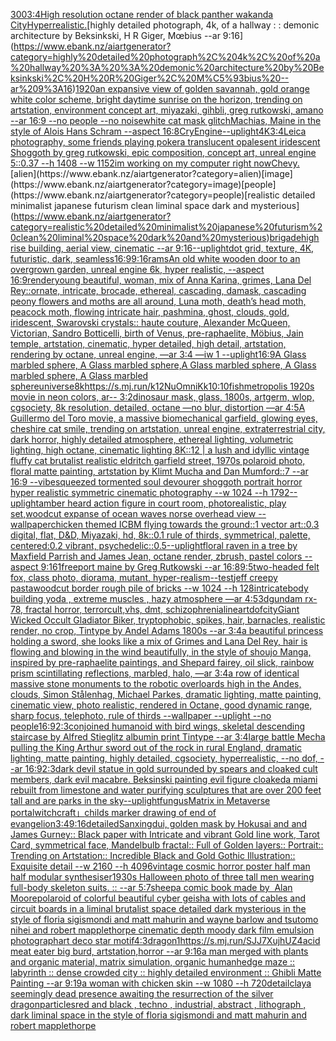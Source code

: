 [300](https://www.ebank.nz/aiartgenerator?category=300)[3:4](https://www.ebank.nz/aiartgenerator?category=3%3A4)[High resolution octane render of black panther wakanda City](https://www.ebank.nz/aiartgenerator?category=High%20resolution%20octane%20render%20of%20black%20panther%20wakanda%20City)[Hyperrealistic.](https://www.ebank.nz/aiartgenerator?category=Hyperrealistic.)[highly detailed photograph, 4k, of a hallway : : demonic architecture by Beksinkski, H R Giger, Mœbius --ar 9:16](https://www.ebank.nz/aiartgenerator?category=highly%20detailed%20photograph%2C%204k%2C%20of%20a%20hallway%20%3A%20%3A%20demonic%20architecture%20by%20Beksinkski%2C%20H%20R%20Giger%2C%20M%C5%93bius%20--ar%209%3A16)[1920](https://www.ebank.nz/aiartgenerator?category=1920)[an expansive view of golden savannah, gold orange white color scheme, bright daytime sunrise on the horizon, trending on artstation, environment concept art, miyazaki, gihbli, greg rutkowski, amano --ar 16:9 --no people --no noise](https://www.ebank.nz/aiartgenerator?category=an%20expansive%20view%20of%20golden%20savannah%2C%20gold%20orange%20white%20color%20scheme%2C%20bright%20daytime%20sunrise%20on%20the%20horizon%2C%20trending%20on%20artstation%2C%20environment%20concept%20art%2C%20miyazaki%2C%20gihbli%2C%20greg%20rutkowski%2C%20amano%20--ar%2016%3A9%20--no%20people%20--no%20noise)[white cat mask glitch](https://www.ebank.nz/aiartgenerator?category=white%20cat%20mask%20glitch)[Machias, Maine in the style of Alois Hans Schram --aspect 16:8](https://www.ebank.nz/aiartgenerator?category=Machias%2C%20Maine%20in%20the%20style%20of%20Alois%20Hans%20Schram%20--aspect%2016%3A8)[CryEngine](https://www.ebank.nz/aiartgenerator?category=CryEngine)[--uplight](https://www.ebank.nz/aiartgenerator?category=--uplight)[4K](https://www.ebank.nz/aiartgenerator?category=4K)[3:4](https://www.ebank.nz/aiartgenerator?category=3%3A4)[Leica photography, some friends playing poker](https://www.ebank.nz/aiartgenerator?category=Leica%20photography%2C%20some%20friends%20playing%20poker)[a translucent opalesent iridescent Shoggoth by greg rutkowski, epic composition, concept art, unreal engine 5::0.37 --h 1408 --w 1152](https://www.ebank.nz/aiartgenerator?category=a%20translucent%20opalesent%20iridescent%20Shoggoth%20by%20greg%20rutkowski%2C%20epic%20composition%2C%20concept%20art%2C%20unreal%20engine%205%3A%3A0.37%20--h%201408%20--w%201152)[im working on my computer right now](https://www.ebank.nz/aiartgenerator?category=im%20working%20on%20my%20computer%20right%20now)[Chevy.](https://www.ebank.nz/aiartgenerator?category=Chevy.)[alien](https://www.ebank.nz/aiartgenerator?category=alien)[image](https://www.ebank.nz/aiartgenerator?category=image)[people](https://www.ebank.nz/aiartgenerator?category=people)[realistic detailed minimalist japanese futurism clean liminal space dark and mysterious](https://www.ebank.nz/aiartgenerator?category=realistic%20detailed%20minimalist%20japanese%20futurism%20clean%20liminal%20space%20dark%20and%20mysterious)[brigade](https://www.ebank.nz/aiartgenerator?category=brigade)[high rise building, aerial view, cinematic --ar 9:16](https://www.ebank.nz/aiartgenerator?category=high%20rise%20building%2C%20aerial%20view%2C%20cinematic%20--ar%209%3A16)[--uplight](https://www.ebank.nz/aiartgenerator?category=--uplight)[dot grid, texture, 4K, futuristic, dark, seamless](https://www.ebank.nz/aiartgenerator?category=dot%20grid%2C%20texture%2C%204K%2C%20futuristic%2C%20dark%2C%20seamless)[16:9](https://www.ebank.nz/aiartgenerator?category=16%3A9)[9:16](https://www.ebank.nz/aiartgenerator?category=9%3A16)[rams](https://www.ebank.nz/aiartgenerator?category=rams)[An old white wooden door to an overgrown garden, unreal engine 6k, hyper realistic,  --aspect 16:9](https://www.ebank.nz/aiartgenerator?category=An%20old%20white%20wooden%20door%20to%20an%20overgrown%20garden%2C%20unreal%20engine%206k%2C%20hyper%20realistic%2C%20%20--aspect%2016%3A9)[render](https://www.ebank.nz/aiartgenerator?category=render)[young beautiful, woman, mix of Anna Karina, grimes, Lana Del Rey::ornate, intricate, brocade, ethereal, cascading, damask, cascading peony flowers and moths are all around, Luna moth, death’s head moth, peacock moth, flowing intricate hair, pashmina, ghost, clouds, gold, iridescent, Swarovski crystals:: haute couture, Alexander McQueen, Victorian, Sandro Botticelli, birth of Venus, pre-raphaelite, Möbius, Jain temple, artstation, cinematic, hyper detailed, high detail, artstation, rendering by octane, unreal engine, —ar 3:4 —iw 1 --uplight](https://www.ebank.nz/aiartgenerator?category=young%20beautiful%2C%20woman%2C%20mix%20of%20Anna%20Karina%2C%20grimes%2C%20Lana%20Del%20Rey%3A%3Aornate%2C%20intricate%2C%20brocade%2C%20ethereal%2C%20cascading%2C%20damask%2C%20cascading%20peony%20flowers%20and%20moths%20are%20all%20around%2C%20Luna%20moth%2C%20death%E2%80%99s%20head%20moth%2C%20peacock%20moth%2C%20flowing%20intricate%20hair%2C%20pashmina%2C%20ghost%2C%20clouds%2C%20gold%2C%20iridescent%2C%20Swarovski%20crystals%3A%3A%20haute%20couture%2C%20Alexander%20McQueen%2C%20Victorian%2C%20Sandro%20Botticelli%2C%20birth%20of%20Venus%2C%20pre-raphaelite%2C%20M%C3%B6bius%2C%20Jain%20temple%2C%20artstation%2C%20cinematic%2C%20hyper%20detailed%2C%20high%20detail%2C%20artstation%2C%20rendering%20by%20octane%2C%20unreal%20engine%2C%20%E2%80%94ar%203%3A4%20%E2%80%94iw%201%20--uplight)[16:9](https://www.ebank.nz/aiartgenerator?category=16%3A9)[A Glass marbled sphere, A Glass marbled sphere,A Glass marbled sphere, A Glass marbled sphere, A Glass marbled sphere](https://www.ebank.nz/aiartgenerator?category=A%20Glass%20marbled%20sphere%2C%20A%20Glass%20marbled%20sphere%2CA%20Glass%20marbled%20sphere%2C%20A%20Glass%20marbled%20sphere%2C%20A%20Glass%20marbled%20sphere)[universe](https://www.ebank.nz/aiartgenerator?category=universe)[8k](https://www.ebank.nz/aiartgenerator?category=8k)[<https://s.mj.run/k12NuOmniKk>](https://www.ebank.nz/aiartgenerator?category=%3Chttps%3A//s.mj.run/k12NuOmniKk%3E)[10:10](https://www.ebank.nz/aiartgenerator?category=10%3A10)[fish](https://www.ebank.nz/aiartgenerator?category=fish)[metropolis 1920s movie in neon colors, ar-- 3:2](https://www.ebank.nz/aiartgenerator?category=metropolis%201920s%20movie%20in%20neon%20colors%2C%20ar--%203%3A2)[dinosaur mask, glass, 1800s, artgerm, wlop, cgsociety, 8k resolution, detailed, octane —no blur, distortion —ar 4:5](https://www.ebank.nz/aiartgenerator?category=dinosaur%20mask%2C%20glass%2C%201800s%2C%20artgerm%2C%20wlop%2C%20cgsociety%2C%208k%20resolution%2C%20detailed%2C%20octane%20%E2%80%94no%20blur%2C%20distortion%20%E2%80%94ar%204%3A5)[A Guillermo del Toro movie, a massive biomechanical garfield, glowing eyes, cheshire cat smile, trending on artstation, unreal engine, extraterrestrial city, dark horror, highly detailed atmosphere, ethereal lighting, volumetric lighting, high octane, cinematic lighting 8K::12 |  a lush and idyllic vintage fluffy cat brutalist realistic eldritch garfield street, 1970s polaroid photo, floral matte painting, artstation by Klimt Mucha and Dan Mumford::7 --ar 16:9 --vibe](https://www.ebank.nz/aiartgenerator?category=A%20Guillermo%20del%20Toro%20movie%2C%20a%20massive%20biomechanical%20garfield%2C%20glowing%20eyes%2C%20cheshire%20cat%20smile%2C%20trending%20on%20artstation%2C%20unreal%20engine%2C%20extraterrestrial%20city%2C%20dark%20horror%2C%20highly%20detailed%20atmosphere%2C%20ethereal%20lighting%2C%20volumetric%20lighting%2C%20high%20octane%2C%20cinematic%20lighting%208K%3A%3A12%20%7C%20%20a%20lush%20and%20idyllic%20vintage%20fluffy%20cat%20brutalist%20realistic%20eldritch%20garfield%20street%2C%201970s%20polaroid%20photo%2C%20floral%20matte%20painting%2C%20artstation%20by%20Klimt%20Mucha%20and%20Dan%20Mumford%3A%3A7%20--ar%2016%3A9%20--vibe)[squeezed tormented soul devourer shoggoth portrait horror hyper realistic symmetric cinematic photography --w 1024 --h 1792](https://www.ebank.nz/aiartgenerator?category=squeezed%20tormented%20soul%20devourer%20shoggoth%20portrait%20horror%20hyper%20realistic%20symmetric%20cinematic%20photography%20--w%201024%20--h%201792)[--uplight](https://www.ebank.nz/aiartgenerator?category=--uplight)[amber heard action figure in court room, photorealistic, play set,](https://www.ebank.nz/aiartgenerator?category=amber%20heard%20action%20figure%20in%20court%20room%2C%20photorealistic%2C%20play%20set%2C)[woodcut expanse of ocean waves norse overhead view --wallpaper](https://www.ebank.nz/aiartgenerator?category=woodcut%20expanse%20of%20ocean%20waves%20norse%20overhead%20view%20--wallpaper)[chicken themed ICBM flying towards the ground::1 vector art::0.3 digital, flat, D&D, Miyazaki, hd, 8k::0.1 rule of thirds, symmetrical, palette, centered:0.2 vibrant, psychedelic::0.5](https://www.ebank.nz/aiartgenerator?category=chicken%20themed%20ICBM%20flying%20towards%20the%20ground%3A%3A1%20vector%20art%3A%3A0.3%20digital%2C%20flat%2C%20D%26D%2C%20Miyazaki%2C%20hd%2C%208k%3A%3A0.1%20rule%20of%20thirds%2C%20symmetrical%2C%20palette%2C%20centered%3A0.2%20vibrant%2C%20psychedelic%3A%3A0.5)[--uplight](https://www.ebank.nz/aiartgenerator?category=--uplight)[floral raven in a tree by Maxfield Parrish and James Jean, octane render, zbrush, pastel colors --aspect 9:16](https://www.ebank.nz/aiartgenerator?category=floral%20raven%20in%20a%20tree%20by%20Maxfield%20Parrish%20and%20James%20Jean%2C%20octane%20render%2C%20zbrush%2C%20pastel%20colors%20--aspect%209%3A16)[1](https://www.ebank.nz/aiartgenerator?category=1)[freeport maine by Greg Rutkowski --ar 16:8](https://www.ebank.nz/aiartgenerator?category=freeport%20maine%20by%20Greg%20Rutkowski%20--ar%2016%3A8)[9:5](https://www.ebank.nz/aiartgenerator?category=9%3A5)[two-headed felt fox, class photo, diorama, mutant, hyper-realism](https://www.ebank.nz/aiartgenerator?category=two-headed%20felt%20fox%2C%20class%20photo%2C%20diorama%2C%20mutant%2C%20hyper-realism)[--test](https://www.ebank.nz/aiartgenerator?category=--test)[jeff creepy pasta](https://www.ebank.nz/aiartgenerator?category=jeff%20creepy%20pasta)[woodcut border rough pile of bricks --w 1024 --h 128](https://www.ebank.nz/aiartgenerator?category=woodcut%20border%20rough%20pile%20of%20bricks%20--w%201024%20--h%20128)[intricate](https://www.ebank.nz/aiartgenerator?category=intricate)[body building yoda , extreme muscles , hazy atmosphere —ar 4:5](https://www.ebank.nz/aiartgenerator?category=body%20building%20yoda%20%2C%20extreme%20muscles%20%2C%20hazy%20atmosphere%20%E2%80%94ar%204%3A5)[3d](https://www.ebank.nz/aiartgenerator?category=3d)[gundam rx-78, fractal horror, terrorcult,vhs, dmt, schizophrenia](https://www.ebank.nz/aiartgenerator?category=gundam%20rx-78%2C%20fractal%20horror%2C%20terrorcult%2Cvhs%2C%20dmt%2C%20schizophrenia)[lineart](https://www.ebank.nz/aiartgenerator?category=lineart)[dof](https://www.ebank.nz/aiartgenerator?category=dof)[city](https://www.ebank.nz/aiartgenerator?category=city)[Giant Wicked Occult Gladiator Biker, tryptophobic, spikes, hair, barnacles, realistic render, no crop, Tintype by Andel Adams 1800s --ar 3:4](https://www.ebank.nz/aiartgenerator?category=Giant%20Wicked%20Occult%20Gladiator%20Biker%2C%20tryptophobic%2C%20spikes%2C%20hair%2C%20barnacles%2C%20realistic%20render%2C%20no%20crop%2C%20Tintype%20by%20Andel%20Adams%201800s%20--ar%203%3A4)[a beautiful princess holding a sword, she looks like a mix of Grimes and Lana Del Rey, hair is flowing and blowing in the wind beautifully, in the style of shoujo Manga, inspired by pre-raphaelite paintings, and Shepard fairey, oil slick, rainbow prism scintillating reflections, marbled, halo, —ar 3:4](https://www.ebank.nz/aiartgenerator?category=a%20beautiful%20princess%20holding%20a%20sword%2C%20she%20looks%20like%20a%20mix%20of%20Grimes%20and%20Lana%20Del%20Rey%2C%20hair%20is%20flowing%20and%20blowing%20in%20the%20wind%20beautifully%2C%20in%20the%20style%20of%20shoujo%20Manga%2C%20inspired%20by%20pre-raphaelite%20paintings%2C%20and%20Shepard%20fairey%2C%20oil%20slick%2C%20rainbow%20prism%20scintillating%20reflections%2C%20marbled%2C%20halo%2C%20%E2%80%94ar%203%3A4)[a row of identical massive stone monuments to the robotic overloards high in the Andes, clouds, Simon Stålenhag, Michael Parkes, dramatic lighting, matte painting, cinematic view, photo realistic, rendered in Octane, good dynamic range, sharp focus, telephoto, rule of thirds --wallpaper --uplight --no people](https://www.ebank.nz/aiartgenerator?category=a%20row%20of%20identical%20massive%20stone%20monuments%20to%20the%20robotic%20overloards%20high%20in%20the%20Andes%2C%20clouds%2C%20Simon%20St%C3%A5lenhag%2C%20Michael%20Parkes%2C%20dramatic%20lighting%2C%20matte%20painting%2C%20cinematic%20view%2C%20photo%20realistic%2C%20rendered%20in%20Octane%2C%20good%20dynamic%20range%2C%20sharp%20focus%2C%20telephoto%2C%20rule%20of%20thirds%20--wallpaper%20--uplight%20--no%20people)[16:9](https://www.ebank.nz/aiartgenerator?category=16%3A9)[2:3](https://www.ebank.nz/aiartgenerator?category=2%3A3)[conjoined humanoid with bird wings, skeletal descending staircase by Alfred Stieglitz albumin print Tintype --ar 3:4](https://www.ebank.nz/aiartgenerator?category=conjoined%20humanoid%20with%20bird%20wings%2C%20skeletal%20descending%20staircase%20by%20Alfred%20Stieglitz%20albumin%20print%20Tintype%20--ar%203%3A4)[large battle Mecha pulling the King Arthur sword out of the rock in rural England, dramatic lighting, matte painting, highly detailed, cgsociety, hyperrealistic, --no dof, --ar 16:9](https://www.ebank.nz/aiartgenerator?category=large%20battle%20Mecha%20pulling%20the%20King%20Arthur%20sword%20out%20of%20the%20rock%20in%20rural%20England%2C%20dramatic%20lighting%2C%20matte%20painting%2C%20highly%20detailed%2C%20cgsociety%2C%20hyperrealistic%2C%20--no%20dof%2C%20--ar%2016%3A9)[2:3](https://www.ebank.nz/aiartgenerator?category=2%3A3)[dark devil statue in gold surrounded by spears and cloaked cult members, dark evil macabre. Beksinski painting evil figure cloaked](https://www.ebank.nz/aiartgenerator?category=dark%20devil%20statue%20in%20gold%20surrounded%20by%20spears%20and%20cloaked%20cult%20members%2C%20dark%20evil%20macabre.%20Beksinski%20painting%20evil%20figure%20cloaked)[a miami rebuilt from limestone and water purifying sculptures that are over 200 feet tall and are parks in the sky](https://www.ebank.nz/aiartgenerator?category=a%20miami%20rebuilt%20from%20limestone%20and%20water%20purifying%20sculptures%20that%20are%20over%20200%20feet%20tall%20and%20are%20parks%20in%20the%20sky)[--uplight](https://www.ebank.nz/aiartgenerator?category=--uplight)[fungus](https://www.ebank.nz/aiartgenerator?category=fungus)[Matrix in Metaverse portal](https://www.ebank.nz/aiartgenerator?category=Matrix%20in%20Metaverse%20portal)[witchcraft」](https://www.ebank.nz/aiartgenerator?category=witchcraft%E3%80%8D)[childs marker drawing of end of evangelion](https://www.ebank.nz/aiartgenerator?category=childs%20marker%20drawing%20of%20end%20of%20evangelion)[3:4](https://www.ebank.nz/aiartgenerator?category=3%3A4)[9:16](https://www.ebank.nz/aiartgenerator?category=9%3A16)[detailed](https://www.ebank.nz/aiartgenerator?category=detailed)[Sanxingdui, golden mask by Hokusai and and James Gurney::  Black paper with Intricate and vibrant Gold line work, Tarot Card, symmetrical face, Mandelbulb fractal::  Full of Golden layers::  Portrait:: Trending on Artstation::  Incredible Black and Gold Gothic Illustration::  Exquisite detail  --w 2160  --h 4096](https://www.ebank.nz/aiartgenerator?category=Sanxingdui%2C%20golden%20mask%20by%20Hokusai%20and%20and%20James%20Gurney%3A%3A%20%20Black%20paper%20with%20Intricate%20and%20vibrant%20Gold%20line%20work%2C%20Tarot%20Card%2C%20symmetrical%20face%2C%20Mandelbulb%20fractal%3A%3A%20%20Full%20of%20Golden%20layers%3A%3A%20%20Portrait%3A%3A%20Trending%20on%20Artstation%3A%3A%20%20Incredible%20Black%20and%20Gold%20Gothic%20Illustration%3A%3A%20%20Exquisite%20detail%20%20--w%202160%20%20--h%204096)[vintage cosmic horror poster half man half modular synthesiser](https://www.ebank.nz/aiartgenerator?category=vintage%20cosmic%20horror%20poster%20half%20man%20half%20modular%20synthesiser)[1930s Halloween photo of three tall men wearing full-body skeleton suits. :: --ar 5:7](https://www.ebank.nz/aiartgenerator?category=1930s%20Halloween%20photo%20of%20three%20tall%20men%20wearing%20full-body%20skeleton%20suits.%20%3A%3A%20--ar%205%3A7)[sheep](https://www.ebank.nz/aiartgenerator?category=sheep)[a comic book made by  Alan Moore](https://www.ebank.nz/aiartgenerator?category=a%20comic%20book%20made%20by%20%C2%A0Alan%20Moore)[polaroid of colorful beautiful cyber geisha with lots of cables and circuit boards in a liminal brutalist space detailed dark mysterious in the style of floria sigismondi and matt mahurin and wayne barlow and tsutomo nihei and robert mapplethorpe cinematic depth moody dark film emulsion photograph](https://www.ebank.nz/aiartgenerator?category=polaroid%20of%20colorful%20beautiful%20cyber%20geisha%20with%20lots%20of%20cables%20and%20circuit%20boards%20in%20a%20liminal%20brutalist%20space%20detailed%20dark%20mysterious%20in%20the%20style%20of%20floria%20sigismondi%20and%20matt%20mahurin%20and%20wayne%20barlow%20and%20tsutomo%20nihei%20and%20robert%20mapplethorpe%20cinematic%20depth%20moody%20dark%20film%20emulsion%20photograph)[art deco star motif](https://www.ebank.nz/aiartgenerator?category=art%20deco%20star%20motif)[4:3](https://www.ebank.nz/aiartgenerator?category=4%3A3)[dragon](https://www.ebank.nz/aiartgenerator?category=dragon)[1](https://www.ebank.nz/aiartgenerator?category=1)[<https://s.mj.run/SJJ7XujhUZ4>](https://www.ebank.nz/aiartgenerator?category=%3Chttps%3A//s.mj.run/SJJ7XujhUZ4%3E)[acid meat eater big burd, artstation,horror --ar 9:16](https://www.ebank.nz/aiartgenerator?category=acid%20meat%20eater%20big%20burd%2C%20artstation%2Chorror%20--ar%209%3A16)[a man merged with plants and organic material, matrix simulation, organic human](https://www.ebank.nz/aiartgenerator?category=a%20man%20merged%20with%20plants%20and%20organic%20material%2C%20matrix%20simulation%2C%20organic%20human)[hedge maze :: labyrinth ::  dense crowded city :: highly detailed environment :: Ghibli Matte Painting --ar 9:19](https://www.ebank.nz/aiartgenerator?category=hedge%20maze%20%3A%3A%20labyrinth%20%3A%3A%20%20dense%20crowded%20city%20%3A%3A%20highly%20detailed%20environment%20%3A%3A%20Ghibli%20Matte%20Painting%20--ar%209%3A19)[a woman with chicken skin --w 1080 --h 720](https://www.ebank.nz/aiartgenerator?category=a%20woman%20with%20chicken%20skin%20--w%201080%20--h%20720)[detail](https://www.ebank.nz/aiartgenerator?category=detail)[clay](https://www.ebank.nz/aiartgenerator?category=clay)[a seemingly dead presence awaiting the resurrection of the silver dragon](https://www.ebank.nz/aiartgenerator?category=a%20seemingly%20dead%20presence%20awaiting%20the%20resurrection%20of%20the%20silver%20dragon)[particles](https://www.ebank.nz/aiartgenerator?category=particles)[red and black , techno , industrial, abstract , lithograph , dark liminal space in the style of floria sigismondi and matt mahurin and robert mapplethorpe](https://www.ebank.nz/aiartgenerator?category=red%20and%20black%20%2C%20techno%20%2C%20industrial%2C%20abstract%20%2C%20lithograph%20%2C%20dark%20liminal%20space%20in%20the%20style%20of%20floria%20sigismondi%20and%20matt%20mahurin%20and%20robert%20mapplethorpe)